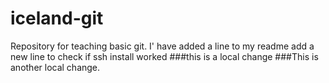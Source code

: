 # iceland-git
Repository for teaching basic git. 
I' have added a line to my readme
add a new line to check if ssh install worked
###this is a local change
###This is another local change.
